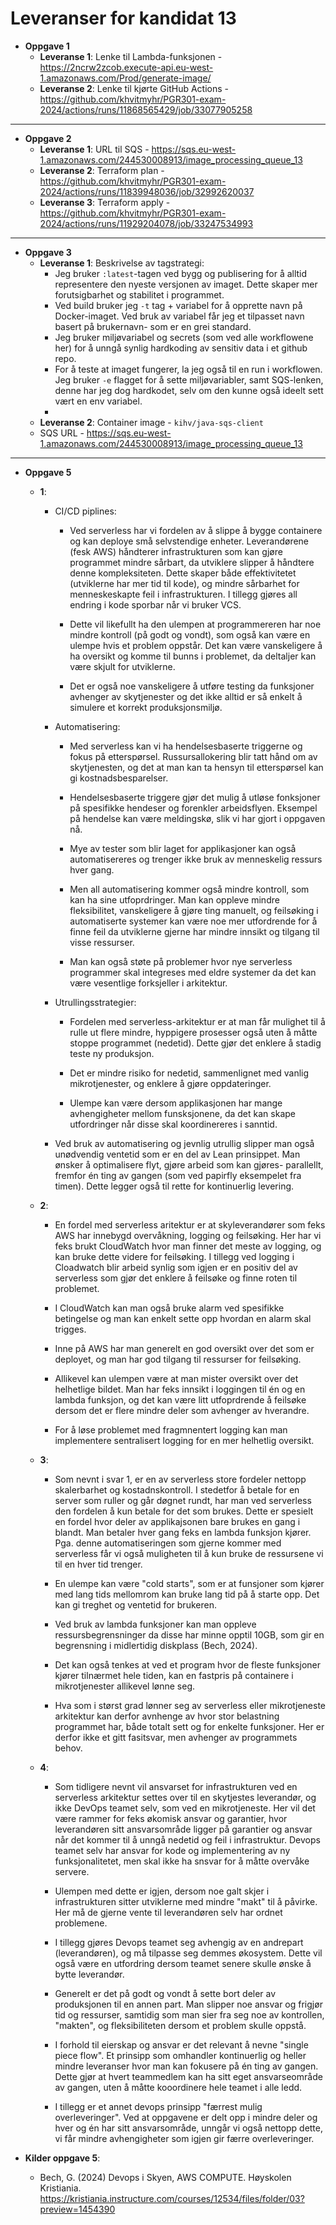 # Leveranser for kandidat 13

- **Oppgave 1**
  - **Leveranse 1**: Lenke til Lambda-funksjonen - https://2ncrw2zcob.execute-api.eu-west-1.amazonaws.com/Prod/generate-image/
  - **Leveranse 2**: Lenke til kjørte GitHub Actions - https://github.com/khvitmyhr/PGR301-exam-2024/actions/runs/11868565429/job/33077905258

---

- **Oppgave 2**
  - **Leveranse 1**: URL til SQS - https://sqs.eu-west-1.amazonaws.com/244530008913/image_processing_queue_13
  - **Leveranse 2**: Terraform plan - https://github.com/khvitmyhr/PGR301-exam-2024/actions/runs/11839948036/job/32992620037
  - **Leveranse 3**: Terraform apply - https://github.com/khvitmyhr/PGR301-exam-2024/actions/runs/11929204078/job/33247534993

---

- **Oppgave 3**
  - **Leveranse 1**: Beskrivelse av tagstrategi:
    - Jeg bruker `:latest`-tagen ved bygg og publisering for å alltid representere den nyeste versjonen av imaget. Dette skaper mer forutsigbarhet og stabilitet i programmet.
    - Ved build bruker jeg `-t` tag + variabel for å opprette navn på Docker-imaget. Ved bruk av variabel får jeg et tilpasset navn basert på brukernavn- som er en grei standard.
    - Jeg bruker miljøvariabel og secrets (som ved alle workflowene her) for å unngå synlig hardkoding av sensitiv data i et github repo. 
    - For å teste at imaget fungerer, la jeg også til en run i workflowen. Jeg bruker `-e` flagget for å sette miljøvariabler, samt SQS-lenken, denne har jeg dog hardkodet, selv om den kunne også ideelt sett vært en env variabel.
    - 
  - **Leveranse 2**: Container image - `kihv/java-sqs-client`
  - SQS URL - https://sqs.eu-west-1.amazonaws.com/244530008913/image_processing_queue_13

---

- **Oppgave 5**
  - **1**: 
    - CI/CD piplines: 
        - Ved serverless har vi fordelen av å slippe å bygge containere og kan deploye små selvstendige enheter. Leverandørene (fesk AWS)
          håndterer infrastrukturen som kan gjøre programmet mindre sårbart, da utviklere slipper å håndtere denne kompleksiteten. Dette skaper både effektivitetet (utviklerne har mer tid til kode),
          og mindre sårbarhet for menneskeskapte feil i infrastrukturen. I tillegg gjøres all endring i kode sporbar når vi bruker VCS.
        
        - Dette vil likefullt ha den ulempen at programmereren har noe mindre kontroll (på godt og vondt), som også kan være en ulempe hvis et problem oppstår. Det kan være vanskeligere å ha oversikt
          og komme til bunns i problemet, da deltaljer kan være skjult for utviklerne. 
        - Det er også noe vanskeligere å utføre testing da funksjoner avhenger av skytjenester og det ikke alltid er så enkelt å simulere et korrekt produksjonsmiljø.
         
    
    - Automatisering: 
        - Med serverless kan vi ha hendelsesbaserte triggerne og fokus på etterspørsel. Russursallokering blir tatt hånd om av skytjenesten, og det at man kan ta hensyn til etterspørsel kan gi kostnadsbesparelser. 
        - Hendelsesbaserte triggere gjør det mulig å utløse fonksjoner på spesifikke hendeser og forenkler arbeidsflyen. Eksempel på hendelse kan være meldingskø, slik vi har gjort i oppgaven nå.
        - Mye av tester som blir laget for applikasjoner kan også automatisereres og trenger ikke bruk av menneskelig ressurs hver gang.
         
        - Men all automatisering kommer også mindre kontroll, som kan ha sine utfoprdringer. Man kan oppleve mindre fleksibilitet, vanskeligere å gjøre ting manuelt, og feilsøking i automatiserte 
          systemer kan være noe mer utfordrende for å finne feil da utviklerne gjerne har mindre innsikt og tilgang til visse ressurser. 
        - Man kan også støte på problemer hvor nye serverless programmer skal integreses med eldre systemer da det kan være vesentlige forksjeller i arkitektur.
        
    - Utrullingsstrategier: 
        - Fordelen med serverless-arkitektur er at man får mulighet til å rulle ut flere mindre, hyppigere prosesser også uten å måtte stoppe programmet (nedetid). Dette gjør det enklere å stadig teste ny produksjon.
        - Det er mindre risiko for nedetid, sammenlignet med vanlig mikrotjenester, og enklere å gjøre oppdateringer.
     
        - Ulempe kan være dersom applikasjonen har mange avhengigheter mellom funsksjonene, da det kan skape utfordringer når disse skal koordinereres i sanntid. 
        
    - Ved bruk av automatisering og jevnlig utrullig slipper man også unødvendig ventetid som er en del av Lean prinsippet. Man ønsker å optimalisere flyt, gjøre arbeid som kan gjøres- parallellt, fremfor
      én ting av gangen (som ved papirfly eksempelet fra timen). Dette legger også til rette for kontinuerlig levering. 
        
         
    
  - **2**:
    - En fordel med serverless aritektur er at skyleverandører som feks AWS har innebygd overvåkning, logging og feilsøking. Her har vi feks brukt CloudWatch hvor man finner det meste av logging, og kan bruke
      dette videre for feilsøking. I tillegg ved logging i Cloadwatch blir arbeid synlig som igjen er en positiv del av serverless som gjør det enklere å feilsøke og finne roten til problemet.
    - I CloudWatch kan man også bruke alarm ved spesifikke betingelse og man kan enkelt sette opp hvordan en alarm skal trigges. 
    - Inne på AWS har man generelt en god oversikt over det som er deployet, og man har god tilgang til ressurser for feilsøking. 
    
    - Allikevel kan ulempen være at man mister oversikt over det helhetlige bildet. Man har feks innsikt i loggingen til én og en lambda funksjon, og det kan være litt utfoprdrende å feilsøke dersom det er flere mindre
      deler som avhenger av hverandre.

    - For å løse problemet med fragmnentert logging kan man implementere sentralisert logging for en mer helhetlig oversikt. 

  - **3**:
    - Som nevnt i svar 1, er en av serverless store fordeler nettopp skalerbarhet og kostadnskontroll. I stedetfor å betale for en server som ruller og går døgnet rundt, har man ved serverless den fordelen å kun
      betale for det som brukes. Dette er spesielt en fordel hvor deler av applikajsonen bare brukes en gang i blandt. Man betaler hver gang feks en lambda funksjon kjører.
      Pga. denne automatiseringen som gjerne kommer med serverless får vi også muligheten til å kun bruke de ressursene vi til en hver tid trenger.

    - En ulempe kan være "cold starts", som er at funsjoner som kjører med lang tids mellomrom kan bruke lang tid på å starte opp. Det kan gi treghet og ventetid for brukeren.
    - Ved bruk av lambda funksjoner kan man oppleve ressursbegrensninger da disse har minne opptil 10GB, som gir en begrensning i midlertidig diskplass (Bech, 2024).
    - Det kan også tenkes at ved et program hvor de fleste funksjoner kjører tilnærmet hele tiden, kan en fastpris på containere i mikrotjenester allikevel lønne seg.
    
    - Hva som i størst grad lønner seg av serverless eller mikrotjeneste arkitektur kan derfor avnhenge av hvor stor belastning programmet har, både totalt sett og for enkelte funksjoner. Her er derfor ikke et
      gitt fasitsvar, men avhenger av programmets behov. 
  
  - **4**: 
    - Som tidligere nevnt vil ansvarset for infrastrukturen ved en serverless arkitektur settes over til en skytjestes leverandør, og ikke DevOps teamet selv, som ved en mikrotjeneste. Her vil det være rammer
      for feks økomisk ansvar og garantier, hvor leverandøren sitt ansvarsområde ligger på garantier og ansvar når det kommer til å unngå nedetid og feil i infrastruktur.
      Devops teamet selv har ansvar for kode og implementering av ny funksjonalitetet, men skal ikke ha snsvar for å måtte overvåke servere.

    - Ulempen med dette er igjen, dersom noe galt skjer i infrastrukturen sitter utviklerne med mindre "makt" til å påvirke. Her må de gjerne vente til leverandøren selv har ordnet problemene. 
    - I tillegg gjøres Devops teamet seg avhengig av en andrepart (leverandøren), og må tilpasse seg demmes økosystem. Dette vil også være en utfordring dersom teamet senere skulle ønske å bytte leverandør. 
    
    - Generelt er det på godt og vondt å sette bort deler av produksjonen til en annen part. Man slipper noe ansvar og frigjør tid og ressurser, samtidig som man sier fra seg noe av kontrollen, "makten",
     og fleksibiliteten dersom et problem skulle oppstå. 
     
     - I forhold til eierskap og ansvar er det relevant å nevne "single piece flow". Et prinsipp som omhandler kontinuerlig og heller mindre leveranser hvor man kan fokusere på én ting av gangen.
      Dette gjør at hvert teammedlem kan ha sitt eget ansvarseområde av gangen, uten å måtte kooordinere hele teamet i alle ledd. 
      - I tillegg er et annet devops prinsipp "færrest mulig overleveringer". Ved at oppgavene er delt opp i mindre deler og hver og én har sitt ansvarsområde, unngår vi også nettopp dette, vi får mindre
      avhengigheter som igjen gir færre overleveringer. 
     
     
     
 -  **Kilder oppgave 5**:
     
    - Bech, G. (2024) Devops i Skyen, AWS COMPUTE. Høyskolen Kristiania. https://kristiania.instructure.com/courses/12534/files/folder/03?preview=1454390
     